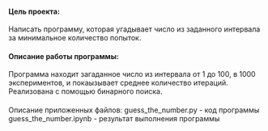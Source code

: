 #### Цель проекта: 
Написать программу, которая угадывает число из заданного интервала за минимальное количество попыток.

#### Описание работы программы:
Программа находит загаданное число из интервала от 1 до 100, в 1000 экспериментов, и покаызывает среднее количество итераций. Реализована с помощью бинарного поиска.
 
####
Описание приложенных файлов:
    guess_the_number.py - код программы
    guess_the_number.ipynb - результат выполнения программы
